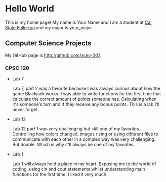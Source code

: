 # Hello World

This is my home page! My name is Your Name and I am a student at [Cal State Fullerton](http://www.fullerton.edu/) and my major is your_major.

## Computer Science Projects

My GitHub page is http://github.com/acev-007.

### CPSC 120

* Lab 7

    Lab 7, part 2 was a favorite because I was always curious about how the
    game Blackjack works. I was able to write functions for the first time
    that calculate the correct amount of points someone has. Calculating when it's someone's
    turn and if they receive any bonus points. This is a lab I'll never forget.
* Lab 12

    Lab 12 part 1 was very challenging but still one of my favorites. Controlling how colors changed, images rising or using different files to communicate with each other in a complex way was very challenging. But doable. Which is why it'll always be one of my favorites.

* Lab 1

    Lab 1 will always hold a place in my heart. Exposing me to the world of coding, using cin and cout statements whilst understanding main functions for the first time. I liked it very much.
